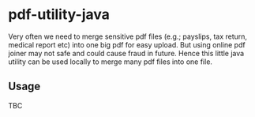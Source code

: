 # pdf-utility-java
Very often we need to merge sensitive pdf files (e.g.; payslips, tax return, medical report etc) into one big pdf for easy upload. 
But using online pdf joiner may not safe and could cause fraud in future.
Hence this little java utility can be used locally to merge many pdf files into one file.
## Usage
TBC
